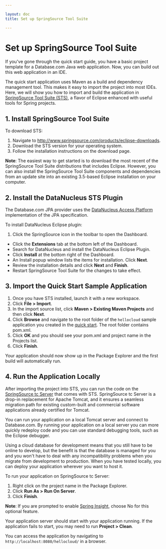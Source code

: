 ```yaml
---

layout: doc
title: Set up SpringSource Tool Suite

---
```

# Set up SpringSource Tool Suite

If you've gone through the quick start guide, you have a basic project template for a Database.com Java web application. Now, you can build out this web application in an IDE.

The quick start application uses Maven as a build and dependency management tool. This makes it easy to import the project into most IDEs. Here, we will show you how to import and build the application in [SpringSource Tool Suite (STS)](http://www.springsource.com/developer/sts), a flavor of Eclipse enhanced with useful tools for Spring projects.

## 1. Install SpringSource Tool Suite

To download STS:

1. Navigate to <http://www.springsource.com/products/eclipse-downloads>.
1.  Download the STS version for your operating system.
1.  Follow the installation instructions on the download page.

**Note**: The easiest way to get started is to download the most recent of the SpringSource Tool Suite distributions that includes Eclipse. However, you can also install the SpringSource Tool Suite components and dependencies from an update site into an existing 3.5-based Eclipse installation on your computer.

## 2. Install the DataNucleus STS Plugin

The Database.com JPA provider uses the [DataNucleus Access Platform](http://www.datanucleus.org/products/accessplatform.html) implementation of the JPA specification.

To install DataNucleus Eclipse plugin: 

1. Click the SpringSource icon in the toolbar to open the Dashboard. 
- Click the **Extensions** tab at the bottom left of the Dashboard. 
- Search for DataNucleus and install the DataNucleus Eclipse Plugin. 
- Click **Install** at the bottom right of the Dashboard. 
- An Install popup window lists the items for installation. Click **Next**. 
- Review the installation details and click **Next** and **Finish**. 
- Restart SpringSource Tool Suite for the changes to take effect.

## 3. Import the Quick Start Sample Application

1. Once you have STS installed, launch it with a new workspace.
1. Click **File > Import**.
1. In the import source list, click **Maven > Existing Maven Projects** and then click **Next**.
1. Click **Browse** and navigate to the root folder of the `hellocloud` sample application you created in the [quick start](quick-start). The root folder contains pom.xml.
1. Click **OK** and you should see your pom.xml and project name in the Projects list.
1. Click **Finish**.

Your application should now show up in the Package Explorer and the first build will automatically run.

## 4. Run the Application Locally

After importing the project into STS, you can run the code on the [SpringSource tc Server](http://www.springsource.com/products/tcserver) that comes with STS. SpringSource tc Server is a drop-in replacement for Apache Tomcat, and it ensures a seamless migration path for existing custom-built and commercial software applications already certified for Tomcat.

You can run your application on a local Tomcat server and connect to Database.com. By running your application on a local server you can more quickly redeploy code and you can use standard debugging tools, such as the Eclipse debugger.

Using a cloud database for development means that you still have to be online to develop, but the benefit is that the database is managed for you and you won't have to deal with any incompatibility problems when you migrate from development to production. When you have tested locally, you can deploy your application wherever you want to host it.

To run your application on SpringSource tc Server:

1. Right click on the project name in the Package Explorer.
2. Click **Run As > Run On Server**.
3. Click **Finish**.

**Note**: If you are prompted to enable [Spring Insight](http://www.springsource.org/insight), choose No for this optional feature.

Your application server should start with your application running. If the application fails to start, you may need to run **Project > Clean**. 

You can access the application by navigating to `http://localhost:8080/hellocloud/` in a browser.
